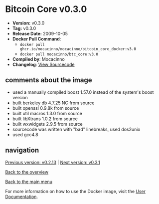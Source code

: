 # Bitcoin Core v0.3.0

- **Version:** v0.3.0
- **Tag:** v0.3.0
- **Release Date:** 2009-10-05
- **Docker Pull Command**:
  - `docker pull ghcr.io/mocacinno/mocacinno/bitcoin_core_docker:v3.0`
  - `docker pull mocacinno/btc_core:v3.0`
- **Compiled by**: Mocacinno
- **Changelog**: [View Sourcecode](https://github.com/bitcoin/bitcoin/tree/v0.3.0)

## comments about the image

- used a manually compiled boost 1.57.0 instead of the system's boost version
- built berkeley db 4.7.25 NC from source
- built openssl 0.9.8k from source
- built util macros 1.3.0 from source
- built libXtrans 1.0.2 from source
- built wxwidgets 2.9.5 from source
- sourcecode was written with "bad" linebreaks, used dos2unix
- used gcc4.8

## navigation

[Previous version: v0.2.13](./v2.13.md) | [Next version: v0.3.1](./v3.1.md)

[Back to the overview](./Readme.md)

[Back to the main menu](../Readme.md)

For more information on how to use the Docker image, visit the [User Documentation](../userdocs/Readme.md).

<!-- Google tag (gtag.js) -->
<script async src="https://www.googletagmanager.com/gtag/js?id=G-BPC6NC6FF9"></script>
<script>
  window.dataLayer = window.dataLayer || [];
  function gtag(){dataLayer.push(arguments);}
  gtag('js', new Date());

  gtag('config', 'G-BPC6NC6FF9');
</script>
